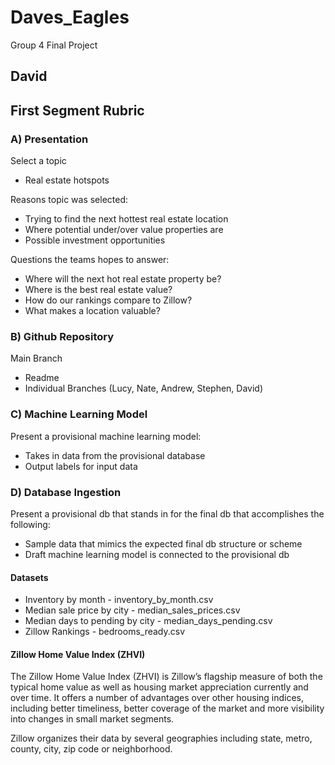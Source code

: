 # Daves_Eagles
Group 4 Final Project
## David

## First Segment Rubric

### A) Presentation
Select a topic
  - Real estate hotspots

Reasons topic was selected:
  - Trying to find the next hottest real estate location
  - Where potential under/over value properties are
  - Possible investment opportunities

Questions the teams hopes to answer:  
  - Where will the next hot real estate property be?
  - Where is the best real estate value?
  - How do our rankings compare to Zillow?
  - What makes a location valuable?

### B) Github Repository
Main Branch
  - Readme
  - Individual Branches (Lucy, Nate, Andrew, Stephen, David)

### C) Machine Learning Model
Present a provisional machine learning model:
  - Takes in data from the provisional database
  - Output labels for input data

### D) Database Ingestion
Present a provisional db that stands in for the final db that accomplishes the following:
  - Sample data that mimics the expected final db structure or scheme
  - Draft machine learning model is connected to the provisional db

#### Datasets
- Inventory by month - inventory_by_month.csv
- Median sale price by city - median_sales_prices.csv
- Median days to pending by city - median_days_pending.csv
- Zillow Rankings - bedrooms_ready.csv


#### Zillow Home Value Index (ZHVI)
The Zillow Home Value Index (ZHVI) is Zillow’s flagship measure of both the typical home value as well as housing market appreciation currently and over time. It offers a number of advantages over other housing indices, including better timeliness, better coverage of the market and more visibility into changes in small market segments.

Zillow organizes their data by several geographies including state, metro, county, city, zip code or neighborhood. 
